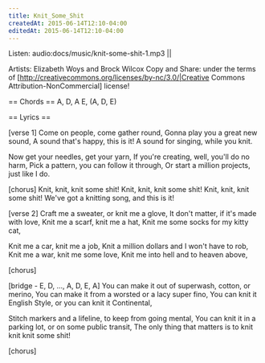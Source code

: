```yaml
---
title: Knit_Some_Shit
createdAt: 2015-06-14T12:10-04:00
editedAt: 2015-06-14T12:10-04:00
---
```


Listen: audio:docs/music/knit-some-shit-1.mp3 ||

Artists: Elizabeth Woys and Brock Wilcox
Copy and Share: under the terms of [http://creativecommons.org/licenses/by-nc/3.0/|Creative Commons Attribution-NonCommercial] license!

== Chords ==
A, D, A E, (A, D, E)

== Lyrics ==

[verse 1]
Come on people, come gather round,
Gonna play you a great new sound,
A sound that's happy, this is it!
A sound for singing, while you knit.

Now get your needles, get your yarn,
If you're creating, well, you'll do no harm,
Pick a pattern, you can follow it through,
Or start a million projects, just like I do.

[chorus]
Knit, knit, knit some shit!
Knit, knit, knit some shit!
Knit, knit, knit some shit!
We've got a knitting song, and this is it!

[verse 2]
Craft me a sweater, or knit me a glove,
It don't matter, if it's made with love,
Knit me a scarf, knit me a hat,
Knit me some socks for my kitty cat,

Knit me a car, knit me a job,
Knit a million dollars and I won't have to rob,
Knit me a war, knit me some love,
Knit me into hell and to heaven above,

[chorus]

[bridge - E, D, ..., A, D, E, A]
You can make it out of superwash, cotton, or merino,
You can make it from a worsted or a lacy super fino,
You can knit it English Style, or you can knit it Continental,

Stitch markers and a lifeline, to keep from going mental,
You can knit it in a parking lot, or on some public transit,
The only thing that matters is to knit knit knit some shit!

[chorus]

